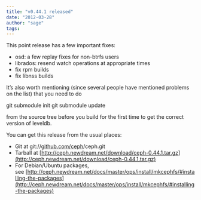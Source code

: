 ```yaml
---
title: "v0.44.1 released"
date: "2012-03-28"
author: "sage"
tags: 
---
```


This point release has a few important fixes:

- osd: a few replay fixes for non-btrfs users
- librados: resend watch operations at appropriate times
- fix rpm builds
- fix libnss builds

It’s also worth mentioning (since several people have mentioned problems on the list) that you need to do

git submodule init
git submodule update

from the source tree before you build for the first time to get the correct version of leveldb.

You can get this release from the usual places:

- Git at git://[github.com/ceph](http://github.com/ceph)/ceph.git
- Tarball at [http://ceph.newdream.net/download/ceph-0.44.1.tar.gz](http://ceph.newdream.net/download/ceph-0.44.1.tar.gz)
- For Debian/Ubuntu packages, see [http://ceph.newdream.net/docs/master/ops/install/mkcephfs/#installing-the-packages](http://ceph.newdream.net/docs/master/ops/install/mkcephfs/#installing-the-packages)

